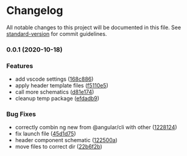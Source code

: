 # Changelog

All notable changes to this project will be documented in this file. See [standard-version](https://github.com/conventional-changelog/standard-version) for commit guidelines.

### 0.0.1 (2020-10-18)


### Features

* add vscode settings ([168c886](https://github.com/d-koppenhagen/combine-schematics-playground/commit/168c886826f2b466f99a318059ffd72997e8f431))
* apply header template files ([f5110e5](https://github.com/d-koppenhagen/combine-schematics-playground/commit/f5110e5174d4482c8403623937d1e39491b1d3d2))
* call more schematics ([d81e174](https://github.com/d-koppenhagen/combine-schematics-playground/commit/d81e174aaf30d23b3f60157898613549ea88dd19))
* cleanup temp package ([efdadb9](https://github.com/d-koppenhagen/combine-schematics-playground/commit/efdadb9cafd6caea4c076de89b2e30315403e1d2))


### Bug Fixes

* correctly combin ng new from @angular/cli with other ([1228124](https://github.com/d-koppenhagen/combine-schematics-playground/commit/1228124e8adaa85c446056d96581f24edd433d0e))
* fix launch file ([45d1d75](https://github.com/d-koppenhagen/combine-schematics-playground/commit/45d1d75c22cdb103b44118e9b8bc11ebfc9695e1))
* header component schematic ([122500a](https://github.com/d-koppenhagen/combine-schematics-playground/commit/122500ae30696a19e930ef2b9dae96eaa191ec54))
* move files to correct dir ([22b6f2b](https://github.com/d-koppenhagen/combine-schematics-playground/commit/22b6f2b17cdf217c9addcb24da707e4a2bd89fcf))
